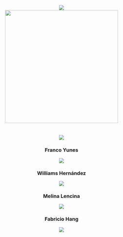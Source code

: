 <h1 align="center">
  
  <img src="https://readme-typing-svg.herokuapp.com?font=Roboto+Slab&size=30&duration=2000&color=7F37D4&center=true&lines=Our+first+project!+%F0%9F%92%BB" />
  <br />
  <img src="https://media.giphy.com/media/h408T6Y5GfmXBKW62l/giphy.gif" width="370"/>

</h1>

<div id="users" align="center">
  
  <h1 align="center"><img src="https://readme-typing-svg.herokuapp.com?font=Roboto+Slab&size=30&duration=2000&color=7F37D4&center=true&lines=Developed+by%3A" /></h1>
    <h3>Franco Yunes</h3>
      <a href="https://github.com/fyunes">
        <img src="https://img.shields.io/badge/GitHub-black?logo=github&logoColor=white&style=for-the-badge" />
      </a>
    <h3>Williams Hernández</h3>
      <a href="https://github.com/hernandw">
        <img src="https://img.shields.io/badge/GitHub-black?logo=github&logoColor=white&style=for-the-badge" />
      </a>
    <h3>Melina Lencina</h3>
       <a href="https://github.com/MelinaLencina">
        <img src="https://img.shields.io/badge/GitHub-black?logo=github&logoColor=white&style=for-the-badge" />
       </a> 
      <h3>Fabricio Hang</h3>
       <a href="https://github.com/saveasfabri">
        <img src="https://img.shields.io/badge/GitHub-black?logo=github&logoColor=white&style=for-the-badge" />
       </a> 
  
</div>